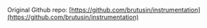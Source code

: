 Original Github repo: [https://github.com/brutusin/instrumentation](https://github.com/brutusin/instrumentation)
